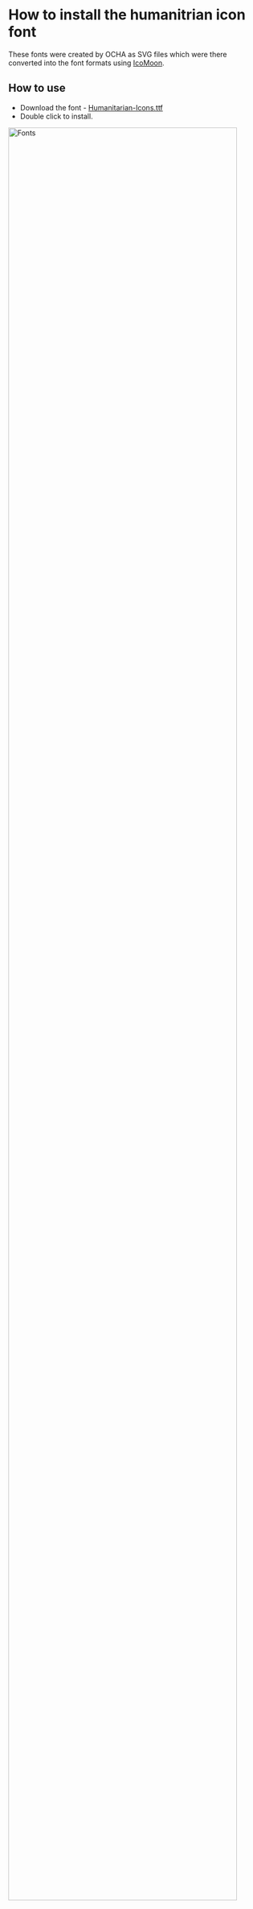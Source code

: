 # How to install the humanitrian icon font
These fonts were created by OCHA as SVG files which were there converted into the font formats using [IcoMoon](https://icomoon.io/app/#/select).

## How to use
* Download the font - [Humanitarian-Icons.ttf](https://github.com/mapaction/ocha-humanitarian-icons-for-gis/raw/humanitarian-icons-v2/humanitarian-icons-v2-1-font/Humanitarian-Icons.ttf)
* Double click to install.
<img src="https://github.com/mapaction/ocha-humanitarian-icons-for-gis/blob/humanitarian-icons-v2/documentation/images/fonts-view.jpg" alt="Fonts" width="95%" align="centre" >

## Other font file types

* .eot - [Humanitarian-Icons.eot](https://github.com/mapaction/ocha-humanitarian-icons-for-gis/raw/humanitarian-icons-v2/humanitarian-icons-v2-1-font/Humanitarian-Icons.eot)
* .woff - [Humanitarian-Icons.woff](https://github.com/mapaction/ocha-humanitarian-icons-for-gis/raw/humanitarian-icons-v2/humanitarian-icons-v2-1-font/Humanitarian-Icons.woff)
